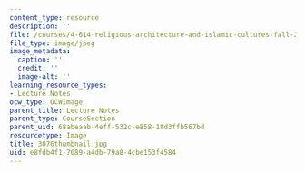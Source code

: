 ```yaml
---
content_type: resource
description: ''
file: /courses/4-614-religious-architecture-and-islamic-cultures-fall-2002/e8fdb4f17089a4db79a84cbe153f4584_3076thumbnail.jpg
file_type: image/jpeg
image_metadata:
  caption: ''
  credit: ''
  image-alt: ''
learning_resource_types:
- Lecture Notes
ocw_type: OCWImage
parent_title: Lecture Notes
parent_type: CourseSection
parent_uid: 68abeaab-4eff-532c-e858-18d3ffb567bd
resourcetype: Image
title: 3076thumbnail.jpg
uid: e8fdb4f1-7089-a4db-79a8-4cbe153f4584
---
```

